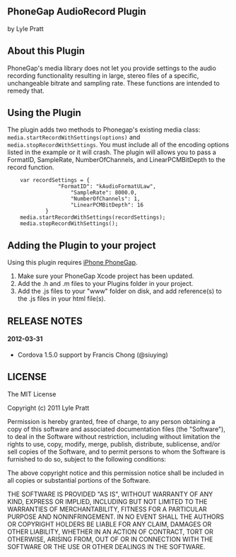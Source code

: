 ## PhoneGap AudioRecord Plugin ##
by Lyle Pratt

## About this Plugin ##

PhoneGap's media library does not let you provide settings to the audio recording functionality resulting in large, stereo files of a specific, unchangeable bitrate and sampling rate. These functions are intended to remedy that.

## Using the Plugin ##

The plugin adds two methods to Phonegap's existing media class: `media.startRecordWithSettings(options)` and `media.stopRecordWithSettings`. You must include all of the encoding options listed in the example or it will crash. The plugin will allows you to pass a FormatID, SampleRate, NumberOfChannels, and LinearPCMBitDepth to the record function.

		var recordSettings = {
                	"FormatID": "kAudioFormatULaw",
                        "SampleRate": 8000.0,
                        "NumberOfChannels": 1,
                        "LinearPCMBitDepth": 16
                }
		media.startRecordWithSettings(recordSettings);
		media.stopRecordWithSettings();

## Adding the Plugin to your project ##

Using this plugin requires [iPhone PhoneGap](http://github.com/phonegap/phonegap-iphone).

1. Make sure your PhoneGap Xcode project has been updated.
2. Add the .h and .m files to your Plugins folder in your project.
3. Add the .js files to your "www" folder on disk, and add reference(s) to the .js files in your html file(s).

## RELEASE NOTES ##

#### 2012-03-31

- Cordova 1.5.0 support by Francis Chong (@siuying) 

## LICENSE ##

The MIT License

Copyright (c) 2011 Lyle Pratt

Permission is hereby granted, free of charge, to any person obtaining a copy of this software and associated documentation files (the "Software"), to deal in the Software without restriction, including without limitation the rights to use, copy, modify, merge, publish, distribute, sublicense, and/or sell copies of the Software, and to permit persons to whom the Software is furnished to do so, subject to the following conditions:

The above copyright notice and this permission notice shall be included in all copies or substantial portions of the Software.

THE SOFTWARE IS PROVIDED "AS IS", WITHOUT WARRANTY OF ANY KIND, EXPRESS OR IMPLIED, INCLUDING BUT NOT LIMITED TO THE WARRANTIES OF MERCHANTABILITY, FITNESS FOR A PARTICULAR PURPOSE AND NONINFRINGEMENT. IN NO EVENT SHALL THE AUTHORS OR COPYRIGHT HOLDERS BE LIABLE FOR ANY CLAIM, DAMAGES OR OTHER LIABILITY, WHETHER IN AN ACTION OF CONTRACT, TORT OR OTHERWISE, ARISING FROM, OUT OF OR IN CONNECTION WITH THE SOFTWARE OR THE USE OR OTHER DEALINGS IN THE SOFTWARE.

